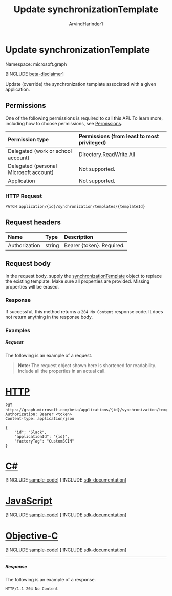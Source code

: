 ﻿---
title: "Update synchronizationTemplate"
description: "Update (override) the synchronization template associated with a given application."
localization_priority: Normal
doc_type: apiPageType
author: "ArvindHarinder1"
ms.prod: "microsoft-identity-platform"
---

# Update synchronizationTemplate

Namespace: microsoft.graph

[!INCLUDE [beta-disclaimer](../../includes/beta-disclaimer.md)]

Update (override) the synchronization template associated with a given application.

## Permissions

One of the following permissions is required to call this API. To learn more, including how to choose permissions, see [Permissions](/graph/permissions-reference).

| Permission type                        | Permissions (from least to most privileged) |
| :------------------------------------- | :------------------------------------------ |
| Delegated (work or school account)     | Directory.ReadWrite.All                     |
| Delegated (personal Microsoft account) | Not supported.                              |
| Application                            | Not supported.                              |

### HTTP Request

<!-- { "blockType": "ignored" } -->

```http
PATCH application/{id}/synchronization/templates/{templateId}
```

## Request headers

| Name          | Type   | Description               |
| :------------ | :----- | :------------------------ |
| Authorization | string | Bearer {token}. Required. |

## Request body

In the request body, supply the [synchronizationTemplate](../resources/synchronization-synchronizationtemplate.md) object to replace the existing template. Make sure all properties are provided. Missing properties will be erased.

### Response

If successful, this method returns a `204 No Content` response code. It does not return anything in the response body.

### Examples

##### Request

The following is an example of a request. 

>**Note:** The request object shown here is shortened for readability. Include all the properties in an actual call.

# [HTTP](#tab/http)

<!-- {
  "blockType": "request",
  "name": "update_synchronizationtemplate"
}-->

```http
PUT https://graph.microsoft.com/beta/applications/{id}/synchronization/templates/{templateId}
Authorization: Bearer <token>
Content-type: application/json

{
    "id": "Slack",
    "applicationId": "{id}",
    "factoryTag": "CustomSCIM"
}
```

# [C#](#tab/csharp)

[!INCLUDE [sample-code](../includes/snippets/csharp/update-synchronizationtemplate-csharp-snippets.md)]
[!INCLUDE [sdk-documentation](../includes/snippets/snippets-sdk-documentation-link.md)]

# [JavaScript](#tab/javascript)

[!INCLUDE [sample-code](../includes/snippets/javascript/update-synchronizationtemplate-javascript-snippets.md)]
[!INCLUDE [sdk-documentation](../includes/snippets/snippets-sdk-documentation-link.md)]

# [Objective-C](#tab/objc)

[!INCLUDE [sample-code](../includes/snippets/objc/update-synchronizationtemplate-objc-snippets.md)]
[!INCLUDE [sdk-documentation](../includes/snippets/snippets-sdk-documentation-link.md)]

---

##### Response

The following is an example of a response.

<!-- {
  "blockType": "response",
  "truncated": true,
  "@odata.type": "microsoft.graph.synchronizationTemplate"
} -->

```http
HTTP/1.1 204 No Content
```

<!-- uuid: 8fcb5dbc-d5aa-4681-8e31-b001d5168d79
2015-10-25 14:57:30 UTC -->

<!--
{
  "type": "#page.annotation",
  "description": "Update synchronizationtemplate",
  "keywords": "",
  "section": "documentation",
  "tocPath": "",
  "suppressions": [
  ]
}
-->

